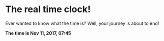 # The real time clock!

Ever wanted to know what the time is? Well, your journey is about to end!

**The time is Nov 11, 2017, 07:45**